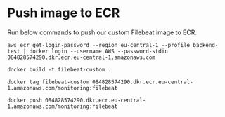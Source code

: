 # Push image to ECR
Run below commands to push our custom Filebeat image to ECR.
```
aws ecr get-login-password --region eu-central-1 --profile backend-test | docker login --username AWS --password-stdin 084828574290.dkr.ecr.eu-central-1.amazonaws.com
```

```
docker build -t filebeat-custom .
```

```
docker tag filebeat-custom 084828574290.dkr.ecr.eu-central-1.amazonaws.com/monitoring:filebeat
```

```
docker push 084828574290.dkr.ecr.eu-central-1.amazonaws.com/monitoring:filebeat
```